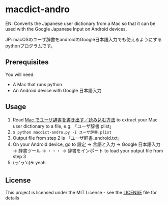 # macdict-andro
EN: Converts the Japanese user dictionary from a Mac so that it can be used with the Google Japanese Input on Android devices.
  
JP: macOSのユーザ辞書をandroidのGoogle日本語入力でも使えるようにするpythonプログラムです。

## Prerequisites
You will need:
* A Mac that runs python
* An Android device with Google 日本語入力

## Usage
1. Read [Mac でユーザ辞書を書き出す／読み込む方法](https://support.apple.com/ja-jp/HT204006) to extract your Mac user dictionary to a file, e.g. 「ユーザ辞書.plist」
2. `$ python macdict-andro.py -i ユーザ辞書.plist`
3. Output file from step 2 is 「ユーザ辞書\_android.txt」
4. On your Android device, go to 設定 → 言語と入力 → Google 日本語入力 → 辞書ツール → ・・・ → 辞書をインポート to load your output file from step 3
5. (っ'ヮ'c)☕️ yeah

## License
This project is licensed under the MIT License - see the [LICENSE](LICENSE) file for details
